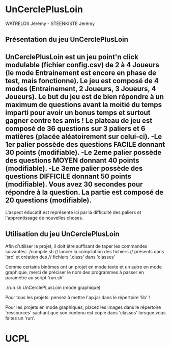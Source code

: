 # UnCerclePlusLoin

WATRELOS Jérémy - STEENKISTE Jérémy

## Présentation du jeu UnCerclePlusLoin

UnCerclePlusLoin est un jeu point'n click modulable (fichier config.csv) de 2 à 4 Joueurs (le mode Entrainement est encore en phase de test, mais fonctionne). Le jeu est composé de 4 modes (Entrainement, 2 Joueurs, 3 Joueurs, 4 Joueurs).
Le but du jeu est de bien répondre à un maximum de questions avant la moitié du temps imparti pour avoir un bonus temps et surtout gagner contre tes amis !
Le plateau de jeu est composé de 36 questions sur 3 paliers et 6 matières (placée aléatoirement sur celui-ci).
-Le 1er palier possède des questions FACILE donnant 30 points (modifiable).
-Le 2eme palier possède des questions MOYEN donnant 40 points (modifiable).
-Le 3eme palier possède des questions DIFFICILE donnant 50 points (modifiable).
Vous avez 30 secondes pour répondre à la question.
La partie est composé de 20 questions (modifiable).
---
L'aspect éducatif est représenté ici par la difficulté des paliers et l'apprentissage de nouvelles choses. 

## Utilisation du jeu UnCerclePlusLoin

Afin d'utiliser le projet, il doit être suffisant de taper les 
commandes suivantes:
./compile.sh            // lancer la compilation des fichiers
                        // présents dans 'src' et création des 
                        // fichiers '.class' dans 'classes'

Comme certains binômes ont un projet en mode texte et un autre 
en mode graphique, merci de préciser le nom des programmes à 
passer en paramètre au script 'run.sh'

./run.sh UnCerclePLusLoin (mode graphique)

Pour tous les projets: pensez à mettre l'ap.jar dans le répertoire 'lib' !

Pour les projets en mode graphiques, placez les images dans le répertoire
'ressources' sachant que son contenu est copié dans 'classes' lorsque 
vous faites un 'run'.

# UCPL
